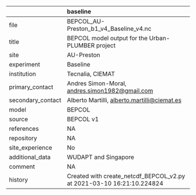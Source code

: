 |                   | baseline                                                              |
|:------------------|:----------------------------------------------------------------------|
| file              | BEPCOL_AU-Preston_b1_v4_Baseline_v4.nc                                |
| title             | BEPCOL model output for the Urban-PLUMBER project                     |
| site              | AU-Preston                                                            |
| experiment        | Baseline                                                              |
| institution       | Tecnalia, CIEMAT                                                      |
| primary_contact   | Andres Simon-Moral, andres.simon1982@gmail.com                        |
| secondary_contact | Alberto Martilli, alberto.martilli@ciemat.es                          |
| model             | BEPCOL                                                                |
| source            | BEPCOL v1                                                             |
| references        | NA                                                                    |
| repository        | NA                                                                    |
| site_experience   | No                                                                    |
| additional_data   | WUDAPT and Singapore                                                  |
| comment           | NA                                                                    |
| history           | Created with create_netcdf_BEPCOL_v2.py at 2021-03-10 16:21:10.224824 |
